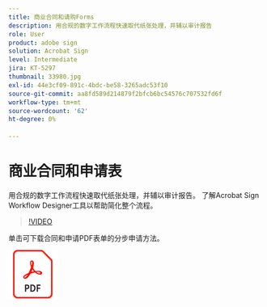 ```yaml
---
title: 商业合同和请购Forms
description: 用合规的数字工作流程快速取代纸张处理，并辅以审计报告
role: User
product: adobe sign
solution: Acrobat Sign
level: Intermediate
jira: KT-5297
thumbnail: 33980.jpg
exl-id: 44e3cf09-891c-4bdc-be58-3265adc53f10
source-git-commit: aa8fd589d214879f2bfcb6bc54576c707532fd6f
workflow-type: tm+mt
source-wordcount: '62'
ht-degree: 0%

---
```


# 商业合同和申请表

用合规的数字工作流程快速取代纸张处理，并辅以审计报告。 了解Acrobat Sign Workflow Designer工具以帮助简化整个流程。

>[!VIDEO](https://video.tv.adobe.com/v/33980?quality=12&learn=on&hidetitle=true)

单击可下载合同和申请PDF表单的分步申请方法。

[![下载PDF方法](../assets/acrobat_PDF_96.png)](../assets/adobe-sign_set_up_a_workflow_use_case.pdf)
